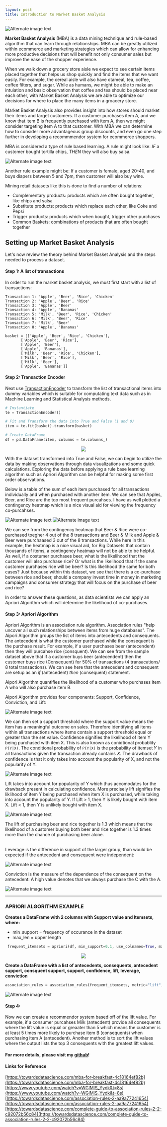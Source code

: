 ```yaml
---
layout: post
title: Introduction to Market Basket Analysis
---
```

![Alternate image text](/images/Intro_MBA/header_image.jpg)

**Market Basket Analysis** (MBA) is a data mining technique and rule-based algorithm that can learn through relationships.  MBA can be greatly utilized within ecommerce and marketing strategies which can allow for enhancing more productive decisions that will benefit not only consumer sales but improve the ease of the shopper experience. 

When we walk down a grocery store aisle we expect to see certain items placed together that helps us shop quickly and find the items that we want easily. For example, the cereal aisle will also have otameal, tea, coffee, coffee filters, and sugar. While as humans, we might be able to make an intuiation and basic observation that coffee and tea should be placed near each other, with Market Basket Analysis we are able to optimize our decisions for where to place the many items in a groacery store. 

Market Basket Analysis also provides insight into how stores should market their items and target customers. If a customer purchases item A, and we know that item B is frequently purchased with item A, then we might consider targeting item A to that customer. With MBA we can determine how to consider more advantageous group discounts, and even go one step further in developing a recommmendor system for ecommerce shoppers.

MBA is considered a type of rule based learning. A rule might look like: *IF* a customer bought tortilla chips, *THEN* they will also buy salsa.

![Alternate image text](/images/Intro_MBA/chips_salsa.png)


Another rule example might be: If a customer is female, aged 20-40, and buys diapers between 5 and 7pm, then customer will also buy wine.

Mining retail datasets like this is done to find a number of relations:
- Complementary products: products which are often bought together, like chips and salsa
- Substitute products: products which replace each other, like Coke and Pepsi
- Trigger products: products which when bought, trigger other purchases
- Common Baskets: combinations of products that are often bought together

## Setting up Market Basket Analysis
Let's now review the theory behind Market Basket Analysis and the steps needed to process a dataset.

#### Step 1: A list of transactions

In order to run the market basket analysis, we must first start with a list of transactions: 
    
    Transaction 1: 'Apple', 'Beer', 'Rice', 'Chicken'
    Transaction 2: 'Apple', 'Beer', 'Rice' 
    Transaction 3: 'Apple', 'Beer'
    Transaction 4: 'Apple', 'Bananas'
    Transaction 5: 'Milk', 'Beer', 'Rice', 'Chicken'
    Transaction 6: 'Milk', 'Beer', 'Rice'
    Transaction 7: 'Milk', 'Beer'
    Transaction 8: 'Apple', 'Bananas'

    basket = [['Apple', 'Beer', 'Rice', 'Chicken'], 
           ['Apple', 'Beer', 'Rice'], 
           ['Apple', 'Beer'], 
           ['Apple', 'Bananas'], 
           ['Milk', 'Beer', 'Rice', 'Chicken'], 
           ['Milk', 'Beer', 'Rice'], 
           ['Milk', 'Beer'], 
           ['Apple', 'Bananas']]
 
#### Step 2: Transaction Encoder

Next use [TransactionEncoder](http://rasbt.github.io/mlxtend/user_guide/preprocessing/TransactionEncoder/) to transform the list of transactional items into dummy variables which is suitable for computating text data such as in Machine Learning and Statistical Analysis methods.

```python
# Instantiate
te = TransactionEncoder()

# Fit and Transform the data into True and False (1 and 0)
item = te.fit(basket).transform(basket)

# Create DataFrame
df = pd.DataFrame(item, columns = te.columns_)
```

<p align="center">
    <img src="/images/Intro_MBA/dummytable.png"/>
</p>

With the dataset transformed into True and False, we can begin to utilize the data by making observations through data visualizations and some quick calculations. Exploring the data before applying a rule base learning algorithm such as Apriori Algorithm can be helpful for making some first order observations.

Below is a table of the sum of each item purchased for all transactions individually and when purchased with another item. We can see that Apples, Beer, and Rice are the top most frequent purcahses. I have as well plotted a contingency heatmap which is a nice visual aid for viewing the frequency co-purcahses. 

![Alternate image text](/images/Intro_MBA/df2.png) 
![Alternate image text](/images/Intro_MBA/correlation.png)

We can see from the contingency heatmap that Beer & Rice were co-purchased toegher 4 out of the 8 transactions and Beer & Milk and Apple & Beer were purchaased 3 out of the 8 transactions. While here in this example, the heatmap is a nice visual aid, for Big Datasets that contain thousands of items, a contingency heatmap will not be able to be helpful. As well, if a costumer purchases beer, what is the likelihood that the customer will also purchase rice? Or what is the likelihood that if the same customer purchases rice will be beer? Is this likelihood the same for both cases? Just because within this dataset, we see that there is a co-purchase between rice and beer, should a company invest time in money in marketing campaigns and consumer strategy that will focus on the purchase of beer and rice? 

In order to answer these questions, as data scientists we can apply an Apriori Algorithm which will determine the likelihood of co-purchases.

#### Step 3: Apriori Algorithm

Apriori Algorithm is an association rule algorithm. Association rules "help uncover all such relationships between items from huge databases". The Aipori Algorithm groups the list of items into antecedents and consequents. The antecedent is what the customer purchased while the consequent is the purchase result. For example, if a user purchases  beer (antecendent) then they will purcahse rice (consquent). We can see from the sample dataset above that if a customer buys beer (antecendent) then the customer buys rice (Consequent) for 50% of transactions (4 transacations/ 8 total transactions). We can see here that the antecedent and consequent are setup as an *if* (antecedent) *then* (consequent) statement.

Aipori Algorithm quantifies the likelihood of a customer who purchases item A who will also purchase item B.

Aipori Algorithm provides four components: Support, Confidence, Conviction, and Lift:

![Alternate image text](/images/Intro_MBA/support.png)

We can then set a support threshold where the support value means the item has a meaningful outcome on sales. Therefore identifying all items within all transactions where items contain a support threshold equal or greater than the set value. Confidence signifies the likelihood of item Y being purchased with item X. This is also known as conidtional probablity  ``` P(Y|X)```. The conditional probability of ```P(Y|X)``` is the probability of itemset 𝑌 in all transactions given the transaction already contains 𝑋. The drawback of confidence is that it only takes into account the popularity of X, and not the popularity of Y.

![Alternate image text](/images/Intro_MBA/confidence.png)

Lift takes into account for popularity of Y which thus accomodates for the drawback present in calculating confidence. More precisely lift signifies the liklihood of item Y being purchased when item X is purchased, while taking into account the popularity of Y. If Lift > 1, then Y is likely bought with item X. Lift < 1, then Y is unlikely bought with item X.

![Alternate image text](/images/Intro_MBA/lift.png)

The lift of purchasing beer and rice together is 1.3 which means that the likelihood of a customer buying both beer and rice together is 1.3 times more than the chance of purchasing beer alone.<br/><br/>

Leverage is the difference in support of the larger group, than would be expected if the antecedent and consequent were independent: <br/>

![Alternate image text](/images/Intro_MBA/leverage.png)

Conviction is the measure of the dependence of the consequent on the antecedent: A high value denotes that we always purchase the C with the A. <br/>

![Alternate image text](/images/Intro_MBA/conviction.png)

---

### APRIORI ALGORITHM EXAMPLE

**Creates a DataFrame with 2 columns with Support value and Itemsets, where:**

- min_support = frequency of occurance in the dataset
- max_len = upper length 

```python
 frequent_itemsets = apriori(df, min_support=0.1, use_colnames=True, max_len = 4)
```
<p align="center">
    <img src="/images/Intro_MBA/apriori.png"/>
</p>


**Create a DataFrame with a list of antecedents, consequents, antecedent support, consquent support, support, confidence, lift, leverage, conviction**

```python
association_rules = association_rules(frequent_itemsets, metric="lift", min_threshold=1)
 ```

![Alternate image text](/images/Intro_MBA/association_rule.png)

#### Step 4: 
Now we can create a recommendor system based off of the lift value. For example, if a consumer purcahses Milk (antecdent) provide all consequents where the lift value is equal or greaater than 5 which means the customer is at least 5 times more likely to purchase item B (consequents) when purchasing item A (antecedent). Another method is to sort the lift values where the output lists the top 3 consequents with the greatest lift values.


#### For more details, please visit my [github](https://github.com/avielrs/Market-Basket-Analysis)!



#### Links for Reference
[https://towardsdatascience.com/mba-for-breakfast-4c18164ef82b](https://towardsdatascience.com/mba-for-breakfast-4c18164ef82b)
[https://www.youtube.com/watch?v=WGlMlS_Yydk&t=8s](https://www.youtube.com/watch?v=WGlMlS_Yydk&t=8s)
[https://towardsdatascience.com/association-rules-2-aa9a77241654](https://towardsdatascience.com/association-rules-2-aa9a77241654)
[https://towardsdatascience.com/complete-guide-to-association-rules-2-2-c92072b56c84](https://towardsdatascience.com/complete-guide-to-association-rules-2-2-c92072b56c84)

